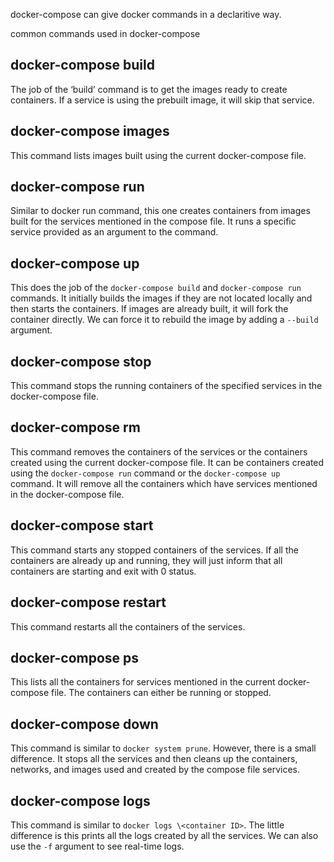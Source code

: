 docker-compose can give docker commands in a declaritive way.

common commands used in docker-compose

## docker-compose build
The job of the ‘build’ command is to get the images ready to create containers. If a service is using the prebuilt image, it will skip that service.
## docker-compose images
This command lists images built using the current docker-compose file.
## docker-compose run
Similar to docker run command, this one creates containers from images built for the services mentioned in the compose file. It runs a specific service provided as an argument to the command.
## docker-compose up
This does the job of the `docker-compose build` and `docker-compose run` commands. It initially builds the images if they are not located locally and then starts the containers.
If images are already built, it will fork the container directly. We can force it to rebuild the image by adding a `--build` argument.
## docker-compose stop
This command stops the running containers of the specified services in the docker-compose file.
## docker-compose rm
This command removes the containers of the services or the containers created using the current docker-compose file. It can be containers created using the `docker-compose run` command or the `docker-compose up` command. It will remove all the containers which have services mentioned in the docker-compose file.
## docker-compose start
This command starts any stopped containers of the services.
If all the containers are already up and running, they will just inform that all containers are starting and exit with 0 status.
## docker-compose restart
This command restarts all the containers of the services.
## docker-compose ps
This lists all the containers for services mentioned in the current docker-compose file.
The containers can either be running or stopped.
## docker-compose down
This command is similar to `docker system prune`.
However, there is a small difference. It stops all the services and then cleans up the containers, networks, and images used and created by the compose file services.
## docker-compose logs
This command is similar to `docker logs \<container ID>`.
The little difference is this prints all the logs created by all the services. We can also use the `-f` argument to see real-time logs.
